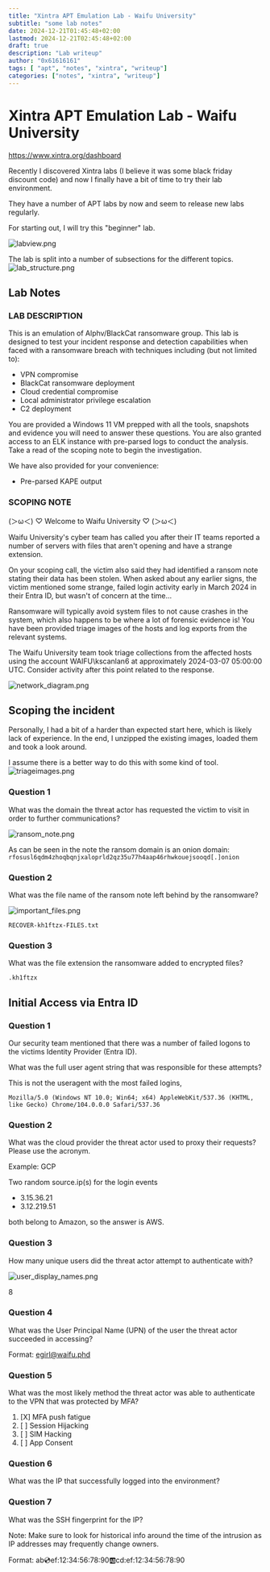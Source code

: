 ```yaml
---
title: "Xintra APT Emulation Lab - Waifu University"
subtitle: "some lab notes"
date: 2024-12-21T01:45:48+02:00
lastmod: 2024-12-21T02:45:48+02:00
draft: true
description: "Lab writeup"
author: "0x61616161"
tags: [ "apt", "notes", "xintra", "writeup"]
categories: ["notes", "xintra", "writeup"]
---
```


# Xintra APT Emulation Lab - Waifu University

https://www.xintra.org/dashboard

Recently I discovered Xintra labs (I believe it was some black friday discount code) and now I finally have a bit of time to try their lab environment.

They have a number of APT labs by now and seem to release new labs regularly.

For starting out, I will try this "beginner" lab.

![labview.png](xintra/labview.png)

The lab is split into a number of subsections for the different topics.
![lab_structure.png](xintra/waifu_university/lab_structure.png)

## Lab Notes
### LAB DESCRIPTION
This is an emulation of Alphv/BlackCat ransomware group. This lab is designed to test your incident response and detection capabilities when faced with a ransomware breach with techniques including (but not limited to):

* VPN compromise
* BlackCat ransomware deployment
* Cloud credential compromise
* Local administrator privilege escalation
* C2 deployment

You are provided a Windows 11 VM prepped with all the tools, snapshots and evidence you will need to answer these questions. You are also granted access to an ELK instance with pre-parsed logs to conduct the analysis. Take a read of the scoping note to begin the investigation.

We have also provided for your convenience:

* Pre-parsed KAPE output

### SCOPING NOTE
(＞ω＜) ♡ Welcome to Waifu University ♡ (＞ω＜)

Waifu University's cyber team has called you after their IT teams reported a number of servers with files that aren't opening and have a strange extension.

On your scoping call, the victim also said they had identified a ransom note stating their data has been stolen. When asked about any earlier signs, the victim mentioned some strange, failed login activity early in March 2024 in their Entra ID, but wasn't of concern at the time...

Ransomware will typically avoid system files to not cause crashes in the system, which also happens to be where a lot of forensic evidence is! You have been provided triage images of the hosts and log exports from the relevant systems.

The Waifu University team took triage collections from the affected hosts using the account WAIFU\kscanlan6 at approximately 2024-03-07 05:00:00 UTC. Consider activity after this point related to the response.

![network_diagram.png](xintra/waifu_university/network_diagram.png)

## Scoping the incident

Personally, I had a bit of a harder than expected start here, which is likely lack of experience. In the end, 
I unzipped the existing images, loaded them and took a look around. 

I assume there is a better way to do this with some kind of tool.
![triageimages.png](xintra/waifu_university/scoping_the_incident/triageimages.png)
### Question 1

What was the domain the threat actor has requested the victim to visit in order to further communications?

![ransom_note.png](xintra/waifu_university/scoping_the_incident/ransom_note.png)

As can be seen in the note the ransom domain is an onion domain: `rfosusl6qdm4zhoqbqnjxaloprld2qz35u77h4aap46rhwkouejsooqd[.]onion`

### Question 2

What was the file name of the ransom note left behind by the ransomware?

![important_files.png](xintra/waifu_university/scoping_the_incident/important_files.png)

`RECOVER-kh1ftzx-FILES.txt`

### Question 3

What was the file extension the ransomware added to encrypted files?

`.kh1ftzx`


## Initial Access via Entra ID

### Question 1

Our security team mentioned that there was a number of failed logons to the victims Identity Provider (Entra ID).

What was the full user agent string that was responsible for these attempts?

This is not the useragent with the most failed logins, 

`Mozilla/5.0 (Windows NT 10.0; Win64; x64) AppleWebKit/537.36 (KHTML, like Gecko) Chrome/104.0.0.0 Safari/537.36`




### Question 2

What was the cloud provider the threat actor used to proxy their requests? Please use the acronym.

Example: GCP

Two random source.ip(s) for the login events
* 3.15.36.21
* 3.12.219.51

both belong to Amazon, so the answer is AWS.

### Question 3

How many unique users did the threat actor attempt to authenticate with?

![user_display_names.png](xintra/waifu_university/initial_access_via_entra_id/user_display_names.png)

8

### Question 4

What was the User Principal Name (UPN) of the user the threat actor succeeded in accessing?

Format: egirl@waifu.phd





### Question 5

What was the most likely method the threat actor was able to authenticate to the VPN that was protected by MFA?

1. [X] MFA push fatigue
2. [ ] Session Hijacking
3. [ ] SIM Hacking
4. [ ] App Consent


### Question 6

What was the IP that successfully logged into the environment?




### Question 7 

What was the SSH fingerprint for the IP?

Note: Make sure to look for historical info around the time of the intrusion as IP addresses may frequently change owners.

Format: ab:cd:ef:12:34:56:78:90:ab:cd:ef:12:34:56:78:90









